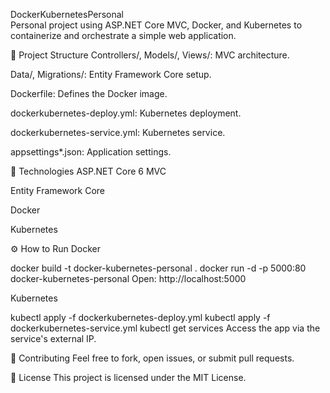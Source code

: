 DockerKubernetesPersonal
<br />
Personal project using ASP.NET Core MVC, Docker, and Kubernetes to containerize and orchestrate a simple web application.

📁 Project Structure
Controllers/, Models/, Views/: MVC architecture.

Data/, Migrations/: Entity Framework Core setup.

Dockerfile: Defines the Docker image.

dockerkubernetes-deploy.yml: Kubernetes deployment.

dockerkubernetes-service.yml: Kubernetes service.

appsettings*.json: Application settings.

🚀 Technologies
ASP.NET Core 6 MVC

Entity Framework Core

Docker

Kubernetes

⚙️ How to Run
Docker

docker build -t docker-kubernetes-personal .
docker run -d -p 5000:80 docker-kubernetes-personal
Open: http://localhost:5000

Kubernetes

kubectl apply -f dockerkubernetes-deploy.yml
kubectl apply -f dockerkubernetes-service.yml
kubectl get services
Access the app via the service's external IP.

🤝 Contributing
Feel free to fork, open issues, or submit pull requests.

📄 License
This project is licensed under the MIT License.
